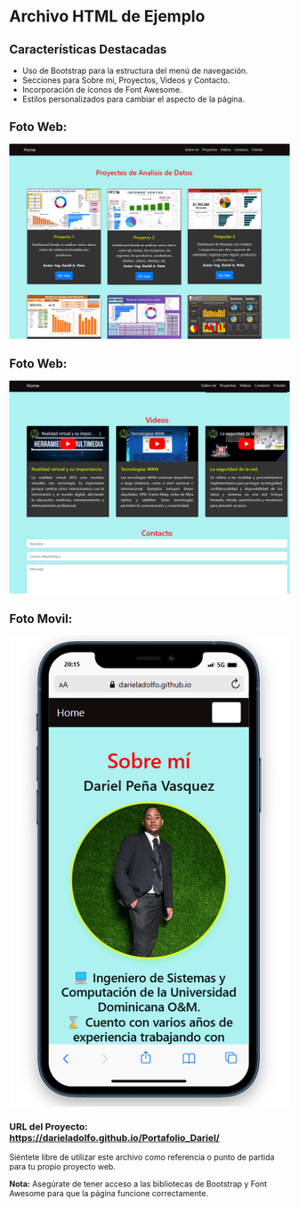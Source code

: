 # Archivo HTML de Ejemplo

## Características Destacadas

- Uso de Bootstrap para la estructura del menú de navegación.
- Secciones para Sobre mí, Proyectos, Videos y Contacto.
- Incorporación de íconos de Font Awesome.
- Estilos personalizados para cambiar el aspecto de la página.

## Foto Web:
![Foto](portafolio.png)

## Foto Web:
![Foto](portafolio2.png)


## Foto Movil:
![Foto](portafolio1.png)

### URL del Proyecto: https://darieladolfo.github.io/Portafolio_Dariel/

Siéntete libre de utilizar este archivo como referencia o punto de partida para tu propio proyecto web.

**Nota:** Asegúrate de tener acceso a las bibliotecas de Bootstrap y Font Awesome para que la página funcione correctamente.
